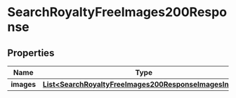 

# SearchRoyaltyFreeImages200Response


## Properties

| Name | Type | Description | Notes |
|------------ | ------------- | ------------- | -------------|
|**images** | [**List&lt;SearchRoyaltyFreeImages200ResponseImagesInner&gt;**](SearchRoyaltyFreeImages200ResponseImagesInner.md) |  |  [optional] |



